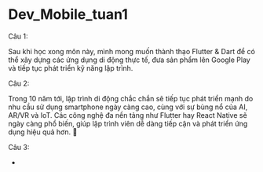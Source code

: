 # Dev_Mobile_tuan1

Câu 1: 

Sau khi học xong môn này, mình mong muốn thành thạo Flutter & Dart để có thể xây dựng các ứng dụng di động thực tế, đưa sản phẩm lên Google Play và tiếp tục phát triển kỹ năng lập trình.

Câu 2:

Trong 10 năm tới, lập trình di động chắc chắn sẽ tiếp tục phát triển mạnh do nhu cầu sử dụng smartphone ngày càng cao, cùng với sự bùng nổ của AI, AR/VR và IoT. Các công nghệ đa nền tảng như Flutter hay React Native sẽ ngày càng phổ biến, giúp lập trình viên dễ dàng tiếp cận và phát triển ứng dụng hiệu quả hơn. 🚀

Câu 3:
- >

